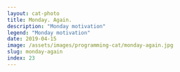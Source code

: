 ```yaml
---
layout: cat-photo
title: Monday. Again.
description: "Monday motivation"
legend: "Monday motivation"
date: 2019-04-15
image: /assets/images/programming-cat/monday-again.jpg
slug: monday-again
index: 23
---
```

